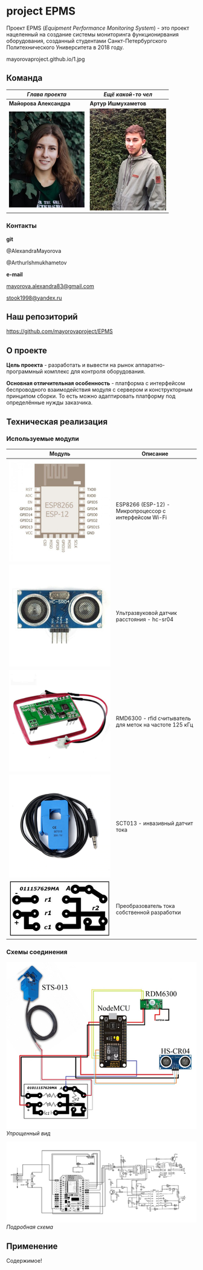 # project EPMS
Проект EPMS (*Equipment Performance Monitoring System*) - это проект нацеленный на создание системы мониторинга функционирвания оборудования, созданный студентами Санкт-Петербургского Политехнического Университета в 2018 году.

mayorovaproject.github.io/1.jpg
## Команда

*Глава проекта* | *Ещё какой-то чел*
--------------- | ------------------
**Майорова Александра** | **Артур Ишмухаметов**
![alt text](1.jpg) | ![alt text](2.jpg)

### Контакты
**git**

@AlexandraMayorova

@ArthurIshmukhametov

**e-mail**

mayorova.alexandra83@gmail.com

stook1998@yandex.ru

## Наш репозиторий
https://github.com/mayorovaproject/EPMS
## О проекте
**Цель проекта** - разработать и вывести на рынок аппаратно-программный комплекс для контроля оборудования.

**Основная отличительная особенность** - платформа с интерфейсом беспроводного взаимодействия модуля с сервером и конструкторным принципом сборки. То есть можно адаптировать платформу под определённые нужды заказчика.

## Техническая реализация
### Используемые модули

Модуль | Описание
--------------- | ------------------
![alt text](3.jpg) | ESP8266 (ESP-12) - Микропроцессор с интерфейсом Wi-Fi
![alt text](4.jpg) | Ультразвуковой датчик расстояния - hc-sr04
![alt text](5.jpg) | RMD6300 - rfid считыватель для меток на частоте 125 кГц
![alt text](6.jpg) | SCT013 - инвазивный датчит тока
![alt text](7.JPG) | Преобразователь тока собственной разработки

### Схемы соединения

![alt text](9.jpg)
*Упрощенный вид*


![alt text](8.jpg)
*Подробная схема*


## Применение
Содержимое!

